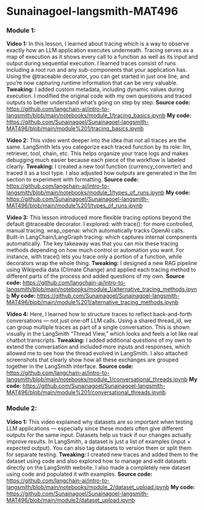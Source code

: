 # Sunainagoel-langsmith-MAT496
### Module 1:
**Video 1:** In this lesson, I learned about tracing which is a way to observe exactly how an LLM application executes underneath. Tracing serves as a map of execution as it shows every call to a function as well as its input and output during sequential execution. I learned traces consist of runs including a root run and any sub-components that your application has. Using the @traceable decorator, you can get started in just one line, and you’re now capturing runtime information that can be very valuable.
**Tweaking:** I added custom metadata, including dynamic values during execution. I modified the original code with my own questions and traced outputs to better understand what’s going on step by step.
**Source code:** https://github.com/langchain-ai/intro-to-langsmith/blob/main/notebooks/module_1/tracing_basics.ipynb 
**My code:** https://github.com/Sunainagoel/Sunainagoel-langsmith-MAT496/blob/main/module%201/tracing_basics.ipynb

**Video 2:** This video went deeper into the idea that not all traces are the same. LangSmith lets you categorize each traced function by its role: llm, retriever, tool, chain, etc. This helps organize your trace logs and makes debugging much easier because each piece of the workflow is labeled clearly.
**Tweaking:** I created a new tool function (currency_converter) and traced it as a tool type. I also adjusted how outputs are generated in the llm section to experiment with formatting.
**Source code:** https://github.com/langchain-ai/intro-to-langsmith/blob/main/notebooks/module_1/types_of_runs.ipynb
**My code:** https://github.com/Sunainagoel/Sunainagoel-langsmith-MAT496/blob/main/module%201/types_of_runs.ipynb

**Video 3:** This lesson introduced more flexible tracing options beyond the default @traceable decorator. I explored:
with trace(): for more controlled, manual tracing.
wrap_openai: which automatically tracks OpenAI calls.
Built-in LangChain/LangGraph tracing: which captures internal components automatically.
The key takeaway was that you can mix these tracing methods depending on how much control or automation you want. For instance, with trace() lets you trace only a portion of a function, while decorators wrap the whole thing.
**Tweaking:** I designed a new RAG pipeline using Wikipedia data (Climate Change) and applied each tracing method to different parts of the process and added questions of my own.
**Source code:** https://github.com/langchain-ai/intro-to-langsmith/blob/main/notebooks/module_1/alternative_tracing_methods.ipynb 
**My code:** https://github.com/Sunainagoel/Sunainagoel-langsmith-MAT496/blob/main/module%201/alternative_tracing_methods.ipynb

**Video 4:** Here, I learned how to structure traces to reflect back-and-forth conversations — not just one-off LLM calls. Using a shared thread_id, we can group multiple traces as part of a single conversation. This is shown visually in the LangSmith “Thread View,” which looks and feels a lot like real chatbot transcripts.
**Tweaking:** I added additional questions of my own to extend the conversation and included more inputs and responses, which allowed me to see how the thread evolved in LangSmith. I also attached screenshots that clearly show how all these exchanges are grouped together in the LangSmith interface.
**Source code:** https://github.com/langchain-ai/intro-to-langsmith/blob/main/notebooks/module_1/conversational_threads.ipynb
**My code:** https://github.com/Sunainagoel/Sunainagoel-langsmith-MAT496/blob/main/module%201/conversational_threads.ipynb

### Module 2:
**Video 1:** This video explained why datasets are so important when testing LLM applications — especially since these models often give different outputs for the same input. Datasets help us track if our changes actually improve results. In LangSmith, a dataset is just a list of examples (input + expected output). You can also tag datasets to version them or split them for separate testing.
**Tweaking:** I created new traces and added them to the dataset using code and also explored how to manage and edit datasets directly on the LangSmith website. I also made a completely new dataset using code and populated it with examples.
**Source code:** https://github.com/langchain-ai/intro-to-langsmith/blob/main/notebooks/module_2/dataset_upload.ipynb
**My code:** https://github.com/Sunainagoel/Sunainagoel-langsmith-MAT496/blob/main/module2/dataset_upload.ipynb
